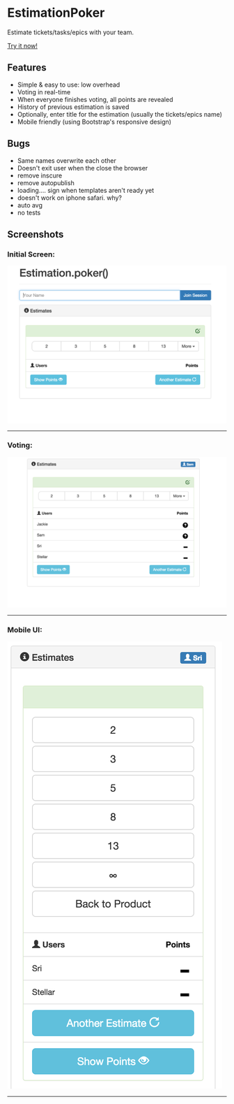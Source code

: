 EstimationPoker
===============

Estimate tickets/tasks/epics with your team.

[Try it now!](http://estimation-poker.meteor.com)

Features
--------
- Simple & easy to use: low overhead
- Voting in real-time
- When everyone finishes voting, all points are revealed
- History of previous estimation is saved
- Optionally, enter title for the estimation (usually the tickets/epics name)
- Mobile friendly (using Bootstrap's responsive design)

Bugs
----
- Same names overwrite each other
- Doesn't exit user when the close the browser
- remove inscure
- remove autopublish
- loading.... sign when templates aren't ready yet
- doesn't work on iphone safari. why?
- auto avg
- no tests

Screenshots
-----------

### Initial Screen:

![Inital Screen](https://raw.githubusercontent.com/sri/estimation-poker/master/screenshots/initial.png?raw=true "Initial Screen")

---

### Voting:

![Voting](https://raw.githubusercontent.com/sri/estimation-poker/master/screenshots/voting.png?raw=true "Voting")

---

### Mobile UI:

![Mobile UI](https://raw.githubusercontent.com/sri/estimation-poker/master/screenshots/mobile.png?raw=true "Mobile UI")

---

